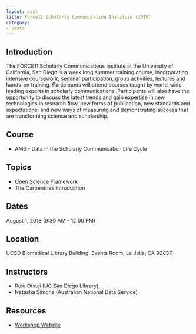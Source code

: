 ```yaml
---
layout: post
title: Force11 Scholarly Communication Institute (2018)
category:
- posts
---
```


## Introduction
The FORCE11 Scholarly Communications Institute at the University of California, San Diego is a week long summer training course, incorporating intensive coursework, seminar participation, group activities, lectures and hands-on training. Participants will attend courses taught by world-wide leading experts in scholarly communications. Participants will also have the opportunity  to discuss the latest trends and gain expertise in new technologies in research flow, new forms of publication, new standards and expectations, and new ways of measuring and demonstrating success that are transforming science and scholarship.

## Course

* AM6 - Data in the Scholarly Communication Life Cycle

## Topics

* Open Science Framework
* The Carpentries Introduction

## Dates
August 1, 2018 (9:30 AM - 12:00 PM)

## Location
UCSD Biomedical Library Building, Events Room, La Jolla, CA 92037.


## Instructors
* Reid Otsuji (UC San Diego Library)
* Natasha Simons (Australian National Data Service)

## Resources

* [Workshop Website](http://goo.gl/ZuBfcz)
